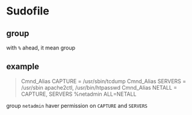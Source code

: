 # Sudofile

## group

with `%` ahead, it mean group

## example

> Cmnd_Alias     CAPTURE = /usr/sbin/tcdump
> Cmnd_Alias     SERVERS = /usr/sbin apache2ctl, /usr/bin/htpasswd
> Cmnd_Alias     NETALL = CAPTURE, SERVERS
> %netadmin ALL=NETALL

group `netadmin` haver permission on `CAPTURE` and `SERVERS`
